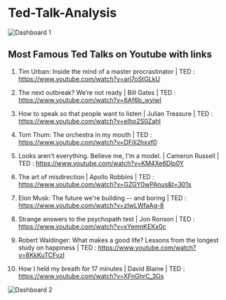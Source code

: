 # Ted-Talk-Analysis


![Dashboard 1](https://github.com/vidushi-25/Tableau-Dashboards/assets/154007399/2a7d3080-7cfc-4356-a64f-781424fb2898)

## Most Famous Ted Talks on Youtube with links

1. Tim Urban: Inside the mind of a master procrastinator | TED : https://www.youtube.com/watch?v=arj7oStGLkU

2. The next outbreak? We’re not ready | Bill Gates | TED : https://www.youtube.com/watch?v=6Af6b_wyiwI

3. How to speak so that people want to listen | Julian Treasure | TED : https://www.youtube.com/watch?v=eIho2S0ZahI

4. Tom Thum: The orchestra in my mouth | TED : https://www.youtube.com/watch?v=DFjIi2hxxf0

5. Looks aren't everything. Believe me, I'm a model. | Cameron Russell | TED : https://www.youtube.com/watch?v=KM4Xe6Dlp0Y

6. The art of misdirection | Apollo Robbins | TED : https://www.youtube.com/watch?v=GZGY0wPAnus&t=301s

7. Elon Musk: The future we're building -- and boring | TED : https://www.youtube.com/watch?v=zIwLWfaAg-8

8. Strange answers to the psychopath test | Jon Ronson | TED : https://www.youtube.com/watch?v=xYemnKEKx0c

9. Robert Waldinger: What makes a good life? Lessons from the longest study on happiness | TED : https://www.youtube.com/watch?v=8KkKuTCFvzI

10. How I held my breath for 17 minutes | David Blaine | TED : https://www.youtube.com/watch?v=XFnGhrC_3Gs

![Dashboard 2](https://github.com/vidushi-25/Tableau-Dashboards/assets/154007399/e6e01c81-18f0-48bb-9a9a-667000c3b9b0)
